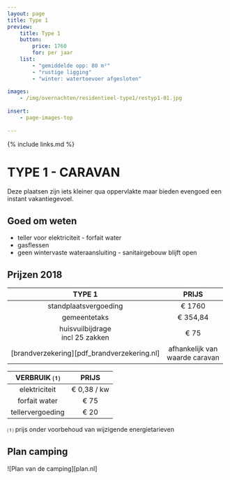 ```yaml
---
layout: page
title: Type 1
preview: 
    title: Type 1
    button:
        price: 1760
        for: per jaar
    list:
        - "gemiddelde opp: 80 m²"
        - "rustige ligging"
        - "winter: watertoevoer afgesloten"
               
images:
    - /img/overnachten/residentieel-type1/restyp1-01.jpg
    
insert:
    - page-images-top
    
---
```


{% include links.md %}

# TYPE 1 - CARAVAN 

Deze plaatsen zijn iets kleiner qua oppervlakte maar bieden evengoed een instant vakantiegevoel. 


## Goed om weten

- teller voor elektriciteit - forfait water
- gasflessen
- geen wintervaste wateraansluiting - sanitairgebouw blijft open


## Prijzen 2018

TYPE 1                                         |PRIJS                               |
:---------------------------------------------:|:----------------------------------:|
standplaatsvergoeding                          | € 1760     
gemeentetaks                                   | € 354,84 
huisvuilbijdrage<br>incl 25 zakken<br>         | € 75    
 [brandverzekering][pdf_brandverzekering.nl]   | afhankelijk van <br>waarde caravan

VERBRUIK ⑴           |PRIJS          |
:--------------------:|:-------------:|
elektriciteit         | € 0,38 / kw        
forfait water         | € 75
tellervergoeding      | € 20

⑴ prijs onder voorbehoud van wijzigende energietarieven

## Plan camping

![Plan van de camping][plan.nl]

